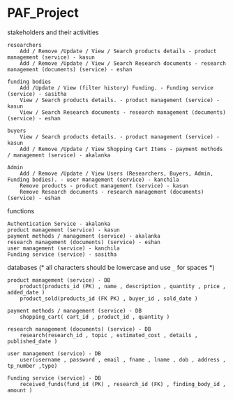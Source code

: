 # PAF_Project

stakeholders and their activities 

	researchers 
		Add / Remove /Update / View / Search products details - product management (service) - kasun
		Add / Remove /Update / View / Search Research documents - research management (documents) (service) - eshan

	funding bodies
		Add /Update / View (filter history) Funding. - Funding service (service) - sasitha
		View / Search products details. - product management (service) - kasun
		View / Search Research documents - research management (documents) (service) - eshan
		
	buyers
		View / Search products details. - product management (service) - kasun
		Add / Remove /Update / View Shopping Cart Items - payment methods / management (service) - akalanka

	Admin
		Add / Remove /Update / View Users (Researchers, Buyers, Admin, Funding bodies). - user management (service) - kanchila
		Remove products - product management (service) - kasun
		Remove Research documents - research management (documents) (service) - eshan



functions
	
	Authentication Service - akalanka
	product management (service) - kasun
	payment methods / management (service) - akalanka
	research management (documents) (service) - eshan	user management (service) - kanchila	Funding service (service) - sasitha


databases (* all characters should be lowercase and use `_` for spaces *)

	product management (service) - DB
		product(products_id (PK) , name , description , quantity , price , added_date )
		product_sold(products_id (FK PK) , buyer_id , sold_date )

	payment methods / management (service) - DB
		shopping_cart( cart_id , product_id , quantity )

	research management (documents) (service) - DB
		research(research_id , topic , estimated_cost , details , published_date )
			
	user management (service) - DB
		user(username , password , email , fname , lname , dob , address , tp_number ,type)
		
	Funding service (service) - DB
		received_funds(fund_id (PK) , research_id (FK) , finding_body_id , amount )


	
























